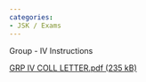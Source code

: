 ```yaml
---
categories:
- JSK / Exams
---
```

Group - IV Instructions

[GRP IV COLL LETTER.pdf (235 kB)](../files/899534c8-d632-4c61-816b-149b1b65b3f2.pdf)